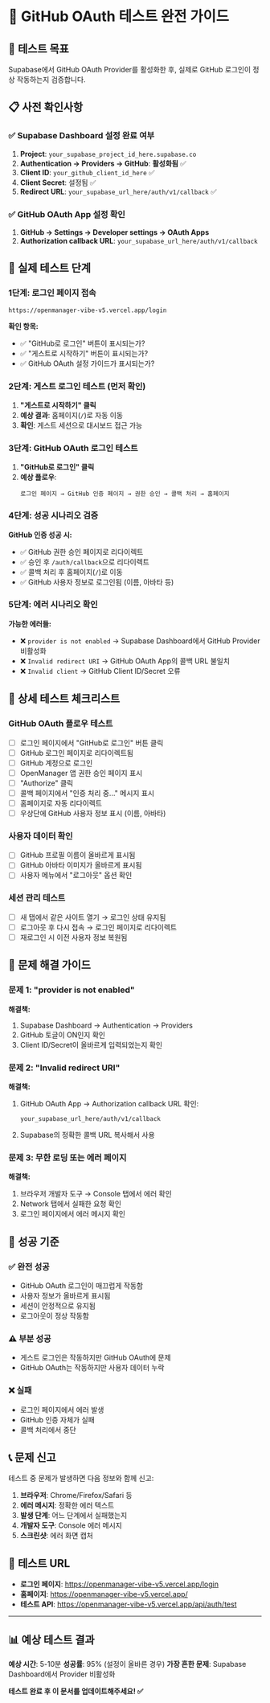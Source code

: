 # 🧪 GitHub OAuth 테스트 완전 가이드

## 🎯 테스트 목표
Supabase에서 GitHub OAuth Provider를 활성화한 후, 실제로 GitHub 로그인이 정상 작동하는지 검증합니다.

## 📋 사전 확인사항

### ✅ Supabase Dashboard 설정 완료 여부
1. **Project**: `your_supabase_project_id_here.supabase.co`
2. **Authentication → Providers → GitHub**: **활성화됨** ✅
3. **Client ID**: `your_github_client_id_here` ✅
4. **Client Secret**: 설정됨 ✅
5. **Redirect URL**: `your_supabase_url_here/auth/v1/callback` ✅

### ✅ GitHub OAuth App 설정 확인
1. **GitHub → Settings → Developer settings → OAuth Apps**
2. **Authorization callback URL**: `your_supabase_url_here/auth/v1/callback`

## 🚀 실제 테스트 단계

### 1단계: 로그인 페이지 접속
```
https://openmanager-vibe-v5.vercel.app/login
```

**확인 항목:**
- ✅ "GitHub로 로그인" 버튼이 표시되는가?
- ✅ "게스트로 시작하기" 버튼이 표시되는가?
- ✅ GitHub OAuth 설정 가이드가 표시되는가?

### 2단계: 게스트 로그인 테스트 (먼저 확인)
1. **"게스트로 시작하기" 클릭**
2. **예상 결과**: 홈페이지(`/`)로 자동 이동
3. **확인**: 게스트 세션으로 대시보드 접근 가능

### 3단계: GitHub OAuth 로그인 테스트
1. **"GitHub로 로그인" 클릭**
2. **예상 플로우**:
   ```
   로그인 페이지 → GitHub 인증 페이지 → 권한 승인 → 콜백 처리 → 홈페이지
   ```

### 4단계: 성공 시나리오 검증
**GitHub 인증 성공 시:**
- ✅ GitHub 권한 승인 페이지로 리다이렉트
- ✅ 승인 후 `/auth/callback`으로 리다이렉트
- ✅ 콜백 처리 후 홈페이지(`/`)로 이동
- ✅ GitHub 사용자 정보로 로그인됨 (이름, 아바타 등)

### 5단계: 에러 시나리오 확인
**가능한 에러들:**
- ❌ `provider is not enabled` → Supabase Dashboard에서 GitHub Provider 비활성화
- ❌ `Invalid redirect URI` → GitHub OAuth App의 콜백 URL 불일치
- ❌ `Invalid client` → GitHub Client ID/Secret 오류

## 🔬 상세 테스트 체크리스트

### GitHub OAuth 플로우 테스트
- [ ] 로그인 페이지에서 "GitHub로 로그인" 버튼 클릭
- [ ] GitHub 로그인 페이지로 리다이렉트됨
- [ ] GitHub 계정으로 로그인
- [ ] OpenManager 앱 권한 승인 페이지 표시
- [ ] "Authorize" 클릭
- [ ] 콜백 페이지에서 "인증 처리 중..." 메시지 표시
- [ ] 홈페이지로 자동 리다이렉트
- [ ] 우상단에 GitHub 사용자 정보 표시 (이름, 아바타)

### 사용자 데이터 확인
- [ ] GitHub 프로필 이름이 올바르게 표시됨
- [ ] GitHub 아바타 이미지가 올바르게 표시됨
- [ ] 사용자 메뉴에서 "로그아웃" 옵션 확인

### 세션 관리 테스트
- [ ] 새 탭에서 같은 사이트 열기 → 로그인 상태 유지됨
- [ ] 로그아웃 후 다시 접속 → 로그인 페이지로 리다이렉트
- [ ] 재로그인 시 이전 사용자 정보 복원됨

## 🚨 문제 해결 가이드

### 문제 1: "provider is not enabled"
**해결책:**
1. Supabase Dashboard → Authentication → Providers
2. GitHub 토글이 ON인지 확인
3. Client ID/Secret이 올바르게 입력되었는지 확인

### 문제 2: "Invalid redirect URI"
**해결책:**
1. GitHub OAuth App → Authorization callback URL 확인:
   ```
   your_supabase_url_here/auth/v1/callback
   ```
2. Supabase의 정확한 콜백 URL 복사해서 사용

### 문제 3: 무한 로딩 또는 에러 페이지
**해결책:**
1. 브라우저 개발자 도구 → Console 탭에서 에러 확인
2. Network 탭에서 실패한 요청 확인
3. 로그인 페이지에서 에러 메시지 확인

## 🎉 성공 기준

### ✅ 완전 성공
- GitHub OAuth 로그인이 매끄럽게 작동함
- 사용자 정보가 올바르게 표시됨
- 세션이 안정적으로 유지됨
- 로그아웃이 정상 작동함

### ⚠️ 부분 성공
- 게스트 로그인은 작동하지만 GitHub OAuth에 문제
- GitHub OAuth는 작동하지만 사용자 데이터 누락

### ❌ 실패
- 로그인 페이지에서 에러 발생
- GitHub 인증 자체가 실패
- 콜백 처리에서 중단

## 📞 문제 신고

테스트 중 문제가 발생하면 다음 정보와 함께 신고:

1. **브라우저**: Chrome/Firefox/Safari 등
2. **에러 메시지**: 정확한 에러 텍스트
3. **발생 단계**: 어느 단계에서 실패했는지
4. **개발자 도구**: Console 에러 메시지
5. **스크린샷**: 에러 화면 캡처

## 🔗 테스트 URL

- **로그인 페이지**: https://openmanager-vibe-v5.vercel.app/login
- **홈페이지**: https://openmanager-vibe-v5.vercel.app/
- **테스트 API**: https://openmanager-vibe-v5.vercel.app/api/auth/test

---

## 📊 예상 테스트 결과

**예상 시간**: 5-10분
**성공률**: 95% (설정이 올바른 경우)
**가장 흔한 문제**: Supabase Dashboard에서 Provider 비활성화

**테스트 완료 후 이 문서를 업데이트해주세요! ✅**